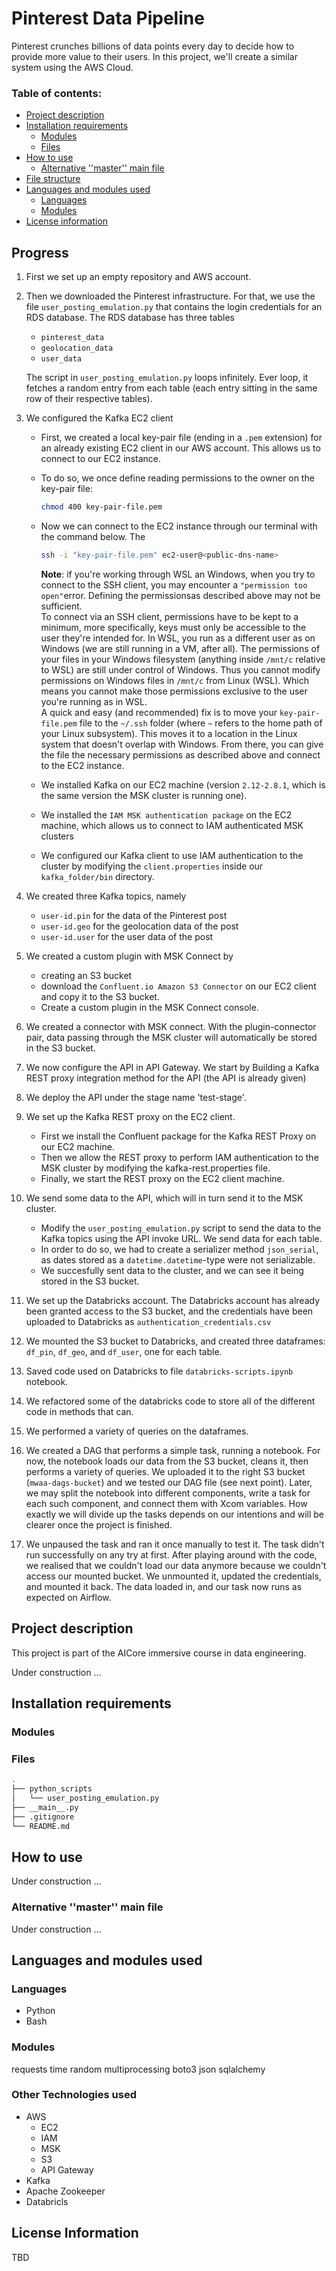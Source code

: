 # Pinterest Data Pipeline

Pinterest crunches billions of data points every day to decide how to provide more value to their users. In this project, we'll create a similar system using the AWS Cloud.

### Table of contents:
- [Project description](#project-description)
- [Installation requirements](#installation-requirements)
   - [Modules](#modules)
   - [Files](#files)
- [How to use](#how-to-use)
	- [Alternative ''master'' main file](#alternative-master-main-file)
- [File structure](#file-structure)
- [Languages and modules used](#languages-and-modules-used)
   - [Languages](#languages)
   - [Modules](#modules-1)
- [License information](#license-information)

## Progress

1. First we set up an empty repository and AWS account.

2.  Then we downloaded the Pinterest infrastructure. For that, we use the file `user_posting_emulation.py` that contains the login credentials for an RDS database. The RDS database has three tables

    - `pinterest_data`
    - `geolocation_data`
    - `user_data`

    The script in `user_posting_emulation.py` loops infinitely. Ever loop, it fetches a random entry from each table (each entry sitting in the same row of their respective tables).

3. We configured the Kafka EC2 client

    - First, we created a local key-pair file (ending in a `.pem` extension) for an already existing EC2 client in our AWS account. This allows us to connect to our EC2 instance.
    
    - To do so, we once define reading permissions to the owner on the key-pair file:
        ```bash
        chmod 400 key-pair-file.pem
        ```
    - Now we can connect to the EC2 instance through our terminal with the command below. The 
        ```bash
        ssh -i "key-pair-file.pem" ec2-user@<public-dns-name>
        ```
        
        **Note**: if you're working through WSL an Windows, when you try to connect to the SSH client, you may encounter a `"permission too open"`error. Defining the permissionsas described above may not be sufficient.    
    To connect via an SSH client, permissions have to be kept to a minimum, more specifically, keys must only be accessible to the user they're intended for. In WSL, you run as a different user as on Windows (we are still running in a VM, after all). The permissions of your files in your Windows filesystem (anything inside `/mnt/c` relative to WSL) are still under control of Windows. Thus you cannot modify permissions on Windows files in `/mnt/c` from Linux (WSL). Which means you cannot make those permissions exclusive to the user you're running as in WSL.  
    A quick and easy (and recommended) fix is to move your `key-pair-file.pem` file to the `~/.ssh` folder (where `~` refers to the home path of your Linux subsystem). This moves it to a location in the Linux system that doesn't overlap with Windows. From there, you can give the file the necessary permissions as described above and connect to the EC2 instance.

    - We installed Kafka on our EC2 machine (version `2.12-2.8.1`, which is the same version the MSK cluster is running one).

    - We installed the `IAM MSK authentication package` on the EC2 machine, which allows us to connect to IAM authenticated MSK clusters

    - We configured our Kafka client to use IAM authentication to the cluster by modifying the `client.properties` inside our `kafka_folder/bin` directory.

4. We created three Kafka topics, namely
    - `user-id.pin` for the data of the Pinterest post
    - `user-id.geo` for the geolocation data of the post
    - `user-id.user` for the user data of the post

5. We created a custom plugin with MSK Connect by
    - creating an S3 bucket
    - download the `Confluent.io Amazon S3 Connector` on our EC2 client and copy it to the S3 bucket.
    - Create a custom plugin in the MSK Connect console.

6. We created a connector with MSK connect. With the plugin-connector pair, data passing through the MSK cluster will automatically be stored in the S3 bucket.

7. We now configure the API in API Gateway. We start by Building a Kafka REST proxy integration method for the API (the API is already given)

8. We deploy the API under the stage name 'test-stage'.

9. We set up the Kafka REST proxy on the EC2 client.
    - First we install the Confluent package for the Kafka REST Proxy on our EC2 machine.
    - Then we allow the REST proxy to perform IAM authentication to the MSK cluster by modifying the kafka-rest.properties file.
    - Finally, we start the REST proxy on the EC2 client machine.

10. We send some data to the API, which will in turn send it to the MSK cluster.
    - Modify the `user_posting_emulation.py` script to send the data to the Kafka topics using the API invoke URL. We send data for each table.
    - In order to do so, we had to create a serializer method `json_serial`, as dates stored as a `datetime.datetime`-type were not serializable.
    - We succesfully sent data to the cluster, and we can see it being stored in the S3 bucket.

11. We set up the Databricks account. The Databricks account has already been granted access to the S3 bucket, and the credentials have been uploaded to Databricks as `authentication_credentials.csv`

12. We mounted the S3 bucket to Databricks, and created three dataframes: `df_pin`, `df_geo`, and `df_user`, one for each table.

13. Saved code used on Databricks to file `databricks-scripts.ipynb` notebook.

14. We refactored some of the databricks code to store all of the different code in methods that can.

15. We performed a variety of queries on the dataframes.

16. We created a DAG that performs a simple task, running a notebook. For now, the notebook loads our data from the S3 bucket, cleans it, then performs a variety of queries. We uploaded it to the right S3 bucket (`mwaa-dags-bucket`) and we tested our DAG file (see next point). Later, we may split the notebook into different components, write a task for each such component, and connect them with Xcom variables. How exactly we will divide up the tasks depends on our intentions and will be clearer once the project is finished.

17. We unpaused the task and ran it once manually to test it. The task didn't run successfully on any try at first. After playing around with the code, we realised that we couldn't load our data anymore because we couldn't access our mounted bucket. We unmounted it, updated the credentials, and mounted it back. The data loaded in, and our task now runs as expected on Airflow.

## Project description

This project is part of the AICore immersive course in data engineering.

Under construction ...

## Installation requirements

### Modules

### Files

```bash
.
├── python_scripts
│   └── user_posting_emulation.py
├── __main__.py
├── .gitignore
└── README.md
```

## How to use

Under construction ...

### Alternative ''master'' main file

Under construction ...

## Languages and modules used

### Languages
- Python
- Bash

### Modules

requests
time
random
multiprocessing
boto3
json
sqlalchemy

### Other Technologies used

- AWS
    - EC2
    - IAM
    - MSK
    - S3
    - API Gateway
- Kafka
- Apache Zookeeper
- Databricls

## License Information

TBD